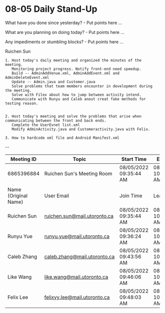 # 08-05 Daily Stand-Up

What have you done since yesterday? - Put points here ...

What are you planning on doing today? - Put points here ...

Any impediments or stumbling blocks? - Put points here ...

Ruichen Sun
  
    1. Host today's daily meeting and organized the minutes of the meeting. 
       Monitoring project progress. Notify front-end need speedup.
       Build -- AdminAddVenue.xml, AdminAddEvent.xml and AdminDeleteEvent.xml
       Update -- Admin.java and Customer.java
       Solve problems that team members encounter in development during the meeting.
       Solve with Filex about how to jump between activity intend.
       Communicate with Runyu and Caleb anout creat fake methods for testing reason.


    2. Host today's meeting and solve the problems that arise when communicating between the front and back ends. 
       Complete the UserEvnet list.xml
       Modify AdminActivity.java and Customeractivity.java with Felix.

    3. How to hardcode xml file and Android Manifest.xml
    
--

| Meeting ID           | Topic                        | Start Time             | End Time               | User Email                   |
|----------------------|------------------------------|------------------------|------------------------|------------------------------|
| 6865396884           | Ruichen Sun's Meeting Room   | 08/05/2022 09:35:44 AM | 08/05/2022 10:01:36 AM | ruichen.sun@mail.utoronto.ca |
|                      |                              |                        |                        |                              |
| Name (Original Name) | User Email                   | Join Time              | Leave Time             | Duration (Minutes)           |
| Ruichen Sun          | ruichen.sun@mail.utoronto.ca | 08/05/2022 09:35:44 AM | 08/05/2022 10:01:36 AM | 26                           |
| Runyu Yue            | runyu.yue@mail.utoronto.ca   | 08/05/2022 09:36:24 AM | 08/05/2022 10:01:36 AM | 26                           |
| Caleb Zhang          | caleb.zhang@mail.utoronto.ca | 08/05/2022 09:43:56 AM | 08/05/2022 10:01:36 AM | 18                           |
| Like Wang            | like.wang@mail.utoronto.ca   | 08/05/2022 09:46:06 AM | 08/05/2022 10:01:36 AM | 16                           |
| Felix Lee            | felixyy.lee@mail.utoronto.ca | 08/05/2022 09:48:03 AM | 08/05/2022 10:01:36 AM | 14                           |

